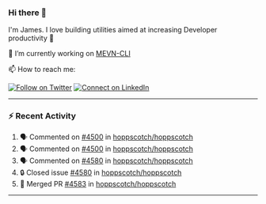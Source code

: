 ### Hi there 👋

I'm James. I love building utilities aimed at increasing Developer productivity :raised_hands: 

🔭 I’m currently working on [MEVN-CLI](https://github.com/madlabsinc/mevn-cli)

📫 How to reach me:

[![Follow on Twitter](https://img.shields.io/badge/--twitter?label=Twitter&logo=Twitter&style=social)](https://twitter.com/james_madhacks) [![Connect on LinkedIn](https://img.shields.io/badge/--linkedin?label=LinkedIn&logo=LinkedIn&style=social)](https://www.linkedin.com/in/jamesgeorge007)

---

### :zap: Recent Activity

<!--START_SECTION:activity-->
1. 🗣 Commented on [#4500](https://github.com/hoppscotch/hoppscotch/issues/4500#issuecomment-2514253209) in [hoppscotch/hoppscotch](https://github.com/hoppscotch/hoppscotch)
2. 🗣 Commented on [#4500](https://github.com/hoppscotch/hoppscotch/issues/4500#issuecomment-2512220041) in [hoppscotch/hoppscotch](https://github.com/hoppscotch/hoppscotch)
3. 🗣 Commented on [#4580](https://github.com/hoppscotch/hoppscotch/issues/4580#issuecomment-2512159879) in [hoppscotch/hoppscotch](https://github.com/hoppscotch/hoppscotch)
4. 🔒 Closed issue [#4580](https://github.com/hoppscotch/hoppscotch/issues/4580) in [hoppscotch/hoppscotch](https://github.com/hoppscotch/hoppscotch)
5. 🎉 Merged PR [#4583](https://github.com/hoppscotch/hoppscotch/pull/4583) in [hoppscotch/hoppscotch](https://github.com/hoppscotch/hoppscotch)
<!--END_SECTION:activity-->

---

<!--
**jamesgeorge007/jamesgeorge007** is a ✨ _special_ ✨ repository because its `README.md` (this file) appears on your GitHub profile.

Here are some ideas to get you started:

- 🌱 I’m currently learning ...
- 👯 I’m looking to collaborate on ...
- 🤔 I’m looking for help with ...
- 💬 Ask me about ...
- 😄 Pronouns: ...
- ⚡ Fun fact: ...
-->
